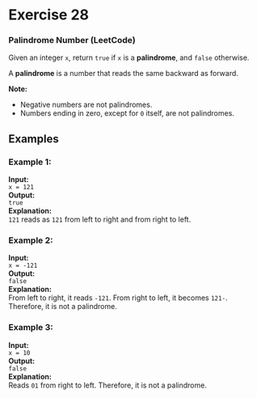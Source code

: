 # Exercise 28

### Palindrome Number (LeetCode)

Given an integer `x`, return `true` if `x` is a **palindrome**, and `false` otherwise.

A **palindrome** is a number that reads the same backward as forward.

**Note:**

- Negative numbers are not palindromes.
- Numbers ending in zero, except for `0` itself, are not palindromes.

## Examples

### Example 1:

**Input:**  
`x = 121`  
**Output:**  
`true`  
**Explanation:**  
`121` reads as `121` from left to right and from right to left.

### Example 2:

**Input:**  
`x = -121`  
**Output:**  
`false`  
**Explanation:**  
From left to right, it reads `-121`. From right to left, it becomes `121-`. Therefore, it is not a palindrome.

### Example 3:

**Input:**  
`x = 10`  
**Output:**  
`false`  
**Explanation:**  
Reads `01` from right to left. Therefore, it is not a palindrome.
